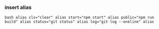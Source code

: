 ### insert alias

``bash
alias cls="clear"
alias start="npm start"
alias public="npm run build"
alias status="git status"
alias log="git log --oneline"
alias
``
